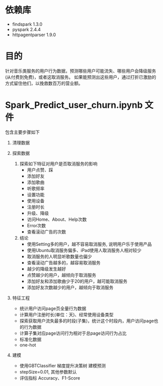 
# 依赖库

* findspark            1.3.0
* pyspark              2.4.4
* httpagentparser      1.9.0

# 目的

针对音乐类服务的用户行为数据，预测哪些用户可能流失、哪些用户会降级服务(从付费到免费)，或者这取消服务。
如果能预测出这些用户，通过打折已激励的方式留住他们，以挽救数百万的营业额。

#  Spark_Predict_user_churn.ipynb 文件

包含主要步骤如下
1. 清理数据
2. 探索数据
    1. 探索如下特征对用户是否取消服务的影响
        * 用户点赞、踩
        * 添加好友
        * 添加歌曲
        * 听歌频率
        * 设置功能
        * 使用设备
        * 注册时长
        * 升级、降级
        * 访问Home、About、Help次数
        * Error次数
        * 查看滚动广告的次数
    2. 结论
        * 使用Setting多的用户，越不容易取消服务, 说明用户乐于使用产品
        * 使用Ubuntu取消服务偏多、iPad使用人取消服务人相对较少
        * 取消服务的人明显听歌数量也偏少
        * 查看滚动广告越多的，越容易取消服务
        * 越少的降级发生越好
        * 点赞越少的用户，越倾向于取消服务
        * 添加好友和添加歌曲少于20的用户，越可能取消服务
        * 添加好友次数越少的用户，越倾向于取消服务
        
        
3. 特征工程
    * 统计用户访问page页全量行为数据
    * 计算用户注册时长(单位：天)、经常使用设备类型
    * 探索获取用户流失最多的时段(子集)，统计这个时段内，用户访问page也的行为数据
    * 计算子集对应page访问行为相对于总page访问行为占比
    * 标准化数据
    * one-hot
4. 建模
    * 使用GBTClassifier 梯度提升决策树 建模预测
    * stepSize=0.01, 其他参数默认
    * 评估指标 Accuracy、F1-Score

